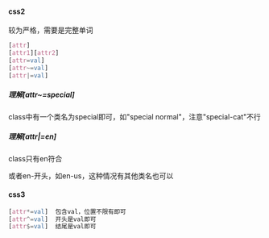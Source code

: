 

#### css2

较为严格，需要是完整单词

```css
[attr]
[attr1][attr2]
[attr=val]
[attr~=val]
[attr|=val]
```



##### 理解[attr~=special]

class中有一个类名为special即可，如"special normal"，注意"special-cat"不行



##### 理解[attr|=en]

class只有en符合

或者en-开头，如en-us，这种情况有其他类名也可以





#### css3

```css
[attr*=val]  包含val，位置不限有即可
[attr^=val]  开头是val即可
[attr$=val]  结尾是val即可
```

